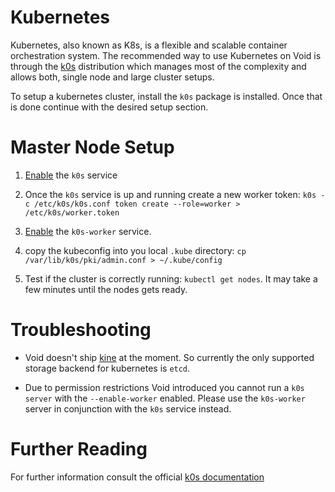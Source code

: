 # Kubernetes

Kubernetes, also known as K8s, is a flexible and scalable container
orchestration system. The recommended way to use Kubernetes on Void is through
the [k0s](https://k0sproject.io/) distribution which manages most of the 
complexity and allows both, single node and large cluster setups.

To setup a kubernetes cluster, install the `k0s` package is installed. Once that is done
continue with the desired setup section.

# Master Node Setup

1. [Enable](../services/index.md#enabling-services) the `k0s` service

2. Once the `k0s` service is up and running create a new worker token:
   `k0s -c /etc/k0s/k0s.conf token create --role=worker > /etc/k0s/worker.token`

3. [Enable](../services/index.md#enabling-services) the `k0s-worker` service.

4. copy the kubeconfig into you local `.kube` directory:
   `cp /var/lib/k0s/pki/admin.conf > ~/.kube/config`

5. Test if the cluster is correctly running: `kubectl get nodes`.
   It may take a few minutes until the nodes gets ready.

# Troubleshooting

* Void doesn't ship [kine](https://github.com/k3s-io/kine) at the moment. So
  currently the only supported storage backend for kubernetes is `etcd`.

* Due to permission restrictions Void introduced you cannot run a `k0s server`
  with the `--enable-worker` enabled. Please use the `k0s-worker` server in
	conjunction with the `k0s` service instead.

# Further Reading

For further information consult the official [k0s documentation](https://docs.k0sproject.io/)
